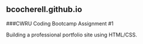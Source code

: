 ## bcocherell.github.io

###CWRU Coding Bootcamp Assignment #1

Building a professional portfolio site using HTML/CSS.



